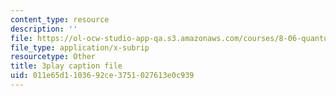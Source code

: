 ```yaml
---
content_type: resource
description: ''
file: https://ol-ocw-studio-app-qa.s3.amazonaws.com/courses/8-06-quantum-physics-iii-spring-2018/011e65d1103692ce3751027613e0c939_TDYMriH63us.srt
file_type: application/x-subrip
resourcetype: Other
title: 3play caption file
uid: 011e65d1-1036-92ce-3751-027613e0c939
---
```

